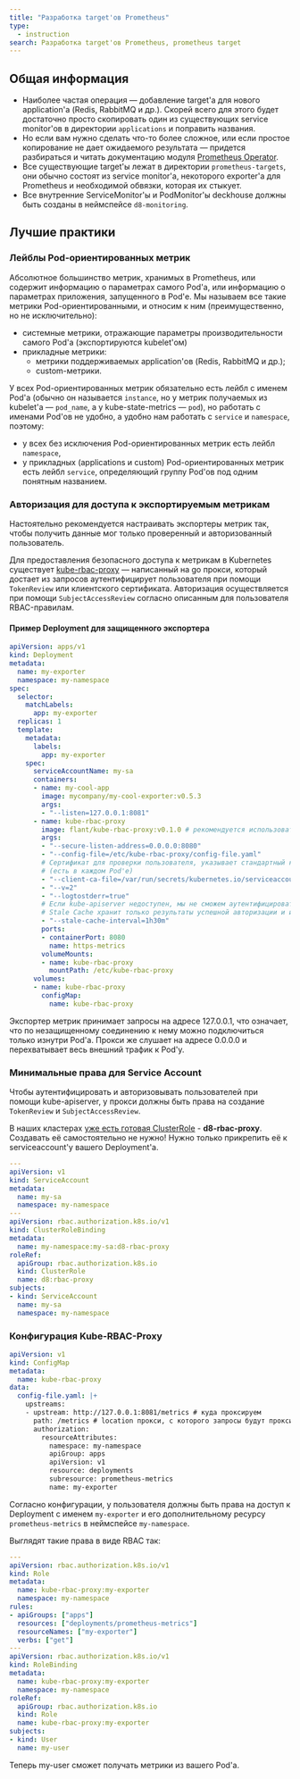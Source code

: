 ```yaml
---
title: "Разработка target'ов Prometheus"
type:
  - instruction
search: Разработка target'ов Prometheus, prometheus target
---
```


## Общая информация

* Наиболее частая операция — добавление target'а для нового application'а (Redis, RabbitMQ и др.). Скорей всего для этого будет достаточно просто скопировать один из существующих service monitor'ов в директории `applications` и поправить названия.
* Но если вам нужно сделать что-то более сложное, или если простое копирование не дает ожидаемого результата — придется разбираться и читать документацию модуля [Prometheus Operator](../../modules/200-operator-prometheus/).
* Все существующие target'ы лежат в директории `prometheus-targets`, они обычно состоят из service monitor'а, некоторого exporter'а для Prometheus и необходимой обвязки, которая их стыкует.
* Все внутренние ServiceMonitor'ы и PodMonitor'ы deckhouse должны быть созданы в неймспейсе `d8-monitoring`.

## Лучшие практики

### Лейблы Pod-ориентированных метрик

Абсолютное большинство метрик, хранимых в Prometheus, или содержит информацию о параметрах самого Pod'а, или информацию о параметрах приложения, запущенного в Pod'е. Мы называем все такие метрики Pod-ориентированными, и относим к ним (преимущественно, но не исключительно):
* системные метрики, отражающие параметры производительности самого Pod'а (экспортируются kubelet'ом)
* прикладные метрики:
  * метрики поддерживаемых application'ов (Redis, RabbitMQ и др.);
  * custom-метрики.

У всех Pod-ориентированных метрик обязательно есть лейбл с именем Pod'а (обычно он называется `instance`, но у метрик получаемых из kubelet'а — `pod_name`, а у kube-state-metrics — `pod`), но работать с именами Pod'ов не удобно, а удобно нам работать с `service` и `namespace`, поэтому:
* у всех без исключения Pod-ориентированных метрик есть лейбл `namespace`,
* у прикладных (applications и custom) Pod-ориентированных метрик есть лейбл `service`, определяющий группу Pod'ов под одним понятным названием.

### Авторизация для доступа к экспортируемым метрикам

Настоятельно рекомендуется настраивать экспортеры метрик так, чтобы получить данные мог только проверенный и авторизованный пользователь.

Для предоставления безопасного доступа к метрикам в Kubernetes существует [kube-rbac-proxy](https://github.com/brancz/kube-rbac-proxy) — написанный на go прокси, который достает из запросов аутентифицирует пользователя при помощи `TokenReview` или клиентского сертификата.
Авторизация осуществляется при помощи `SubjectAccessReview` согласно описанным для пользователя RBAC-правилам.

#### Пример Deployment для защищенного экспортера

```yaml
apiVersion: apps/v1
kind: Deployment
metadata:
  name: my-exporter
  namespace: my-namespace
spec:
  selector:
    matchLabels:
      app: my-exporter
  replicas: 1
  template:
    metadata:
      labels:
        app: my-exporter
    spec:
      serviceAccountName: my-sa
      containers:
      - name: my-cool-app
        image: mycompany/my-cool-exporter:v0.5.3
        args:
        - "--listen=127.0.0.1:8081"
      - name: kube-rbac-proxy
        image: flant/kube-rbac-proxy:v0.1.0 # рекомендуется использовать прокси из нашего репозитория
        args:
        - "--secure-listen-address=0.0.0.0:8080"
        - "--config-file=/etc/kube-rbac-proxy/config-file.yaml"
        # Сертификат для проверки пользователя, указывает стандартный клиентский CA Kubernetes
        # (есть в каждом Pod'е)
        - "--client-ca-file=/var/run/secrets/kubernetes.io/serviceaccount/ca.crt"
        - "--v=2"
        - "--logtostderr=true"
        # Если kube-apiserver недоступен, мы не сможем аутентифицировать и авторизовывать пользователей.
        # Stale Cache хранит только результаты успешной авторизации и используется только если apiserver недоступен.
        - "--stale-cache-interval=1h30m"
        ports:
        - containerPort: 8080
          name: https-metrics
        volumeMounts:
        - name: kube-rbac-proxy
          mountPath: /etc/kube-rbac-proxy
      volumes:
      - name: kube-rbac-proxy
        configMap:
          name: kube-rbac-proxy
```

Экспортер метрик принимает запросы на адресе 127.0.0.1, что означает, что по незащищенному соединению к нему можно подключиться только изнутри Pod'а.
Прокси же слушает на адресе 0.0.0.0 и перехватывает весь внешний трафик к Pod'у.

### Минимальные права для Service Account

Чтобы аутентифицировать и авторизовывать пользователей при помощи kube-apiserver, у прокси должны быть права на создание `TokenReview` и `SubjectAccessReview`.

В наших кластерах [уже есть готовая ClusterRole](https://github.com/deckhouse/deckhouse/blob/main/modules/020-deckhouse/templates/common/rbac/kube-rbac-proxy.yaml) - **d8-rbac-proxy**.
Создавать её самостоятельно не нужно! Нужно только прикрепить её к serviceaccount'у вашего Deployment'а.

```yaml
---
apiVersion: v1
kind: ServiceAccount
metadata:
  name: my-sa
  namespace: my-namespace
---
apiVersion: rbac.authorization.k8s.io/v1
kind: ClusterRoleBinding
metadata:
  name: my-namespace:my-sa:d8-rbac-proxy
roleRef:
  apiGroup: rbac.authorization.k8s.io
  kind: ClusterRole
  name: d8:rbac-proxy
subjects:
- kind: ServiceAccount
  name: my-sa
  namespace: my-namespace
```

### Конфигурация Kube-RBAC-Proxy

```yaml
apiVersion: v1
kind: ConfigMap
metadata:
  name: kube-rbac-proxy
data:
  config-file.yaml: |+
    upstreams:
    - upstream: http://127.0.0.1:8081/metrics # куда проксируем
      path: /metrics # location прокси, с которого запросы будут проксированы на upstream
      authorization:
        resourceAttributes:
          namespace: my-namespace
          apiGroup: apps
          apiVersion: v1
          resource: deployments
          subresource: prometheus-metrics
          name: my-exporter
```

Согласно конфигурации, у пользователя должны быть права на доступ к Deployment с именем `my-exporter`
и его дополнительному ресурсу `prometheus-metrics` в неймспейсе `my-namespace`.

Выглядят такие права в виде RBAC так:

```yaml
---
apiVersion: rbac.authorization.k8s.io/v1
kind: Role
metadata:
  name: kube-rbac-proxy:my-exporter
  namespace: my-namespace
rules:
- apiGroups: ["apps"]
  resources: ["deployments/prometheus-metrics"]
  resourceNames: ["my-exporter"]
  verbs: ["get"]
---
apiVersion: rbac.authorization.k8s.io/v1
kind: RoleBinding
metadata:
  name: kube-rbac-proxy:my-exporter
  namespace: my-namespace
roleRef:
  apiGroup: rbac.authorization.k8s.io
  kind: Role
  name: kube-rbac-proxy:my-exporter
subjects:
- kind: User
  name: my-user
```

Теперь my-user сможет получать метрики из вашего Pod'а.
